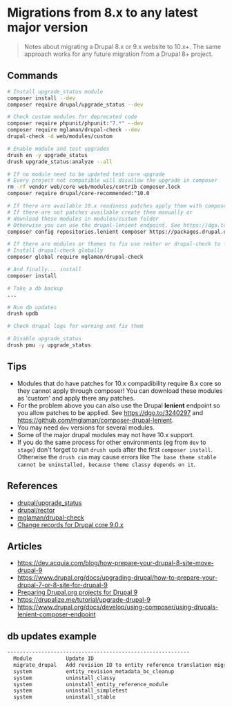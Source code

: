 # Migrations from 8.x to any latest major version

> Notes about migrating a Drupal 8.x or 9.x website to 10.x+. The same approach works for any future migration from a Drupal 8+ project.

## Commands

```bash
# Install upgrade_status module
composer install --dev
composer require drupal/upgrade_status --dev

# Check custom modules for deprecated code
composer require phpunit/phpunit:"7.*" --dev
composer require mglaman/drupal-check --dev
drupal-check -d web/modules/custom

# Enable module and test upgrades
drush en -y upgrade_status
drush upgrade_status:analyze --all

# If no module need to be updated test core upgrade
# Every project not compatible will disallow the upgrade in composer
rm -rf vendor web/core web/modules/contrib composer.lock
composer require drupal/core-recommended:^10.0

# If there are available 10.x readiness patches apply them with composer
# If there are not patches available create them manually or
# download these modules in modules/custom folder
# Otherwise you can use the drupal-lenient endpoint. See https://dgo.to/3240297
composer config repositories.lenient composer https://packages.drupal.org/lenient

# If there are modules or themes to fix use rektor or drupal-check to fix them
# Install drupal-check globally
composer global require mglaman/drupal-check

# And finally... install
composer install

# Take a db backup
...

# Run db updates
drush updb

# Check drupal logs for warning and fix them

# Disable upgrade_status
drush pmu -y upgrade_status
```

## Tips

- Modules that do have patches for 10.x compadibility require 8.x core so they cannot apply through composer! You can download these modules as 'custom' and apply there any patches.
- For the problem above you can also use the Drupal **lenient** endpoint so you allow patches to be applied. See <https://dgo.to/3240297> and <https://github.com/mglaman/composer-drupal-lenient>.
- You may need `dev` versions for several modules.
- Some of the major drupal modules may not have 10.x support.
- If you do the same process for other environments (eg from `dev` to `stage`) don't forget to run `drush updb` after the first `composer install`. Otherwise the `drush cim` may cause errors like `The base theme stable cannot be uninstalled, because theme classy depends on it`.

## References

- [drupal/upgrade_status](https://www.drupal.org/project/upgrade_status)
- [drupal/rector](https://www.drupal.org/project/rector)
- [mglaman/drupal-check](https://github.com/mglaman/drupal-check)
- [Change records for Drupal core 9.0.x](https://www.drupal.org/list-changes/drupal/published?to_branch=9.0.x)

## Articles

- <https://dev.acquia.com/blog/how-prepare-your-drupal-8-site-move-drupal-9>
- <https://www.drupal.org/docs/upgrading-drupal/how-to-prepare-your-drupal-7-or-8-site-for-drupal-9>
- [Preparing Drupal.org projects for Drupal 9](https://www.drupal.org/node/3053183)
- <https://drupalize.me/tutorial/upgrade-drupal-9>
- <https://www.drupal.org/docs/develop/using-composer/using-drupals-lenient-composer-endpoint>

## db updates example

```bash
-----------------------------------------------------------
  Module           Update ID
  migrate_drupal   Add revision ID to entity reference translation migrate_map tables
  system           entity_revision_metadata_bc_cleanup
  system           uninstall_classy
  system           uninstall_entity_reference_module
  system           uninstall_simpletest
  system           uninstall_stable
```
